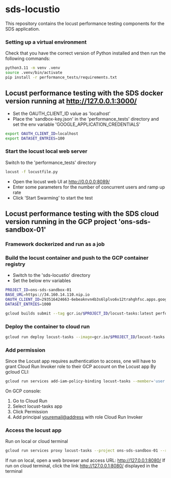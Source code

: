 # sds-locustio

This repository contains the locust performance testing components for the SDS application.

### Setting up a virtual environment

Check that you have the correct version of Python installed and then run the following commands:

```bash
python3.11 -m venv .venv
source .venv/bin/activate
pip install -r performance_tests/requirements.txt
```

## Locust performance testing with the SDS docker version running at http://127.0.0.1:3000/

- Set the OAUTH_CLIENT_ID value as 'localhost'
- Place the 'sandbox-key.json' in the 'performance_tests' directory and set the env variable 'GOOGLE_APPLICATION_CREDENTIALS'

```bash
export OAUTH_CLIENT_ID=localhost
export DATASET_ENTRIES=100
```

### Start the locust local web server

Switch to the 'performance_tests' directory

```bash
locust -f locustfile.py
```

- Open the locust web UI at http://0.0.0.0:8089/
- Enter some parameters for the number of concurrent users and ramp up rate
- Click 'Start Swarming' to start the test

## Locust performance testing with the SDS cloud version running in the GCP project 'ons-sds-sandbox-01'

### Framework dockerized and run as a job

### Build the locust container and push to the GCP container registry

- Switch to the 'sds-locustio' directory
- Set the below env variables

```bash
PROJECT_ID=ons-sds-sandbox-01
BASE_URL=https://34.160.14.110.nip.io
OAUTH_CLIENT_ID=293516424663-6ebeaknvn4b3s6lplvo6v12trahghfsc.apps.googleusercontent.com
DATASET_ENTRIES=1000
```

```bash
gcloud builds submit --tag gcr.io/$PROJECT_ID/locust-tasks:latest performance_tests/
```

### Deploy the container to cloud run

```bash
gcloud run deploy locust-tasks --image=gcr.io/$PROJECT_ID/locust-tasks:latest --set-env-vars=PROJECT_ID=$PROJECT_ID,BASE_URL=$BASE_URL,OAUTH_CLIENT_ID=$OAUTH_CLIENT_ID,DATASET_ENTRIES=$DATASET_ENTRIES --region=europe-west2 --port=8089 --service-account=$PROJECT_ID@appspot.gserviceaccount.com --no-allow-unauthenticated
```

### Add permission
Since the Locust app requires authentication to access, one will have to grant Cloud Run Invoker role to their GCP account on the Locust app
By gcloud CLI:

```bash
gcloud run services add-iam-policy-binding locust-tasks --member='user:<youremail@address>' --role='roles/run.invoker' --region='europe-west2'
```

On GCP console:
1) Go to Cloud Run
2) Select locust-tasks app
3) Click Permission
4) Add principal <youremail@address> with role Cloud Run Invoker


### Access the locust app
Run on local or cloud terminal

```bash
gcloud run services proxy locust-tasks --project ons-sds-sandbox-01 --region europe-west2
```

If run on local, open a web browser and access URL: http://127.0.0.1:8080/
If run on cloud terminal, click the link http://127.0.0.1:8080/ displayed in the terminal
